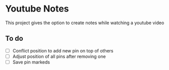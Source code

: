 # Youtube Notes
This project gives the option to create notes while watching a youtube video

## To do
- [ ] Conflict position to add new pin on top of others
- [ ] Adjust position of all pins after removing one
- [ ] Save pin markeds
